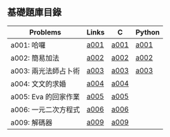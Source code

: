 ## 基礎題庫目錄

|Problems|Links|C|Python|
|-|-|-|-|
|a001: 哈囉|[a001](Contents/a001/a001.md)|[a001](Contents/a001/a001.c)|[a001](Contents/a001/a001.py)|
|a002: 簡易加法|[a002](Contents/a002/a002.md)|[a002](Contents/a002/a002.c)|[a002](Contents/a002/a002.py)|
|a003: 兩光法師占卜術|[a003](Contents/a003/a003.md)|[a003](Contents/a003/a003.c)|[a003](Contents/a003/a003.py)|
|a004: 文文的求婚|[a004](Contents/a004/a004.md)|[a004](Contents/a004/a004.c)| |
|a005: Eva 的回家作業|[a005](Contents/a005/a005.md)|[a005](Contents/a005/a005.c)| |
|a006: 一元二次方程式|[a006](Contents/a006/a006.md)|[a006](Contents/a006/a006.c)| |
|a009: 解碼器|[a009](Contents/a009/a009.md)|[a009](Contents/a009/a009.c)| |
